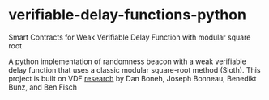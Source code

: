 # verifiable-delay-functions-python
Smart Contracts for Weak Verifiable Delay Function with modular square root

A python implementation of randomness beacon with a weak verifiable delay function that uses a classic modular square-root method (Sloth). 
This project is built on VDF [research](https://eprint.iacr.org/2018/601.pdf) by Dan Boneh, Joseph Bonneau, Benedikt Bunz, and Ben Fisch
